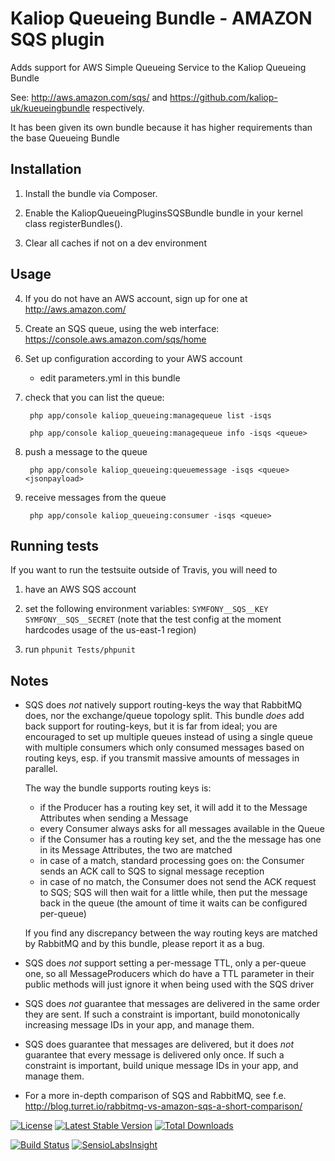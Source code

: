 # Kaliop Queueing Bundle - AMAZON SQS plugin

Adds support for AWS Simple Queueing Service to the Kaliop Queueing Bundle

See: http://aws.amazon.com/sqs/ and https://github.com/kaliop-uk/kueueingbundle respectively.

It has been given its own bundle because it has higher requirements than the base Queueing Bundle


## Installation

1. Install the bundle via Composer.

2. Enable the KaliopQueueingPluginsSQSBundle bundle in your kernel class registerBundles().

3. Clear all caches if not on a dev environment


## Usage

4. If you do not have an AWS account, sign up for one at http://aws.amazon.com/

5. Create an SQS queue, using the web interface: https://console.aws.amazon.com/sqs/home

6. Set up configuration according to your AWS account

    - edit parameters.yml in this bundle

7. check that you can list the queue:

        php app/console kaliop_queueing:managequeue list -isqs

        php app/console kaliop_queueing:managequeue info -isqs <queue>

8. push a message to the queue

        php app/console kaliop_queueing:queuemessage -isqs <queue> <jsonpayload>

9. receive messages from the queue

        php app/console kaliop_queueing:consumer -isqs <queue>


## Running tests

If you want to run the testsuite outside of Travis, you will need to

1. have an AWS SQS account

2. set the following environment variables: `SYMFONY__SQS__KEY` `SYMFONY__SQS__SECRET` (note that the test config at
   the moment hardcodes usage of the us-east-1 region)

3. run `phpunit Tests/phpunit`


## Notes

* SQS does *not* natively support routing-keys the way that RabbitMQ does, nor the exchange/queue topology split.
    This bundle *does* add back support for routing-keys, but it is far from ideal; you are encouraged to set up
    multiple queues instead of using a single queue with multiple consumers which only consumed messages based on
    routing keys, esp. if you transmit massive amounts of messages in parallel.
    
    The way the bundle supports routing keys is:

    - if the Producer has a routing key set, it will add it to the Message Attributes when sending a Message
    - every Consumer always asks for all messages available in the Queue
    - if the Consumer has a routing key set, and the the message has one in its Message Attributes, the two are matched
    - in case of a match, standard processing goes on: the Consumer sends an ACK call to SQS to signal message reception
    - in case of no match, the Consumer does not send the ACK request to SQS; SQS will then wait for a little while, then
      put the message back in the queue (the amount of time it waits can be configured per-queue)

    If you find any discrepancy between the way routing keys are matched by RabbitMQ and by this bundle, please report
    it as a bug.

* SQS does *not* support setting a per-message TTL, only a per-queue one, so all MessageProducers which do have a TTL
    parameter in their public methods will just ignore it when being used with the SQS driver

* SQS does *not* guarantee that messages are delivered in the same order they are sent.
    If such a constraint is important, build monotonically increasing message IDs in your app, and manage them.

* SQS does guarantee that messages are delivered, but it does *not* guarantee that every message is delivered only once.
    If such a constraint is important, build unique message IDs in your app, and manage them. 

* For a more in-depth comparison of SQS and RabbitMQ, see f.e. http://blog.turret.io/rabbitmq-vs-amazon-sqs-a-short-comparison/


[![License](https://poser.pugx.org/kaliop/queueingbundle-sqs/license)](https://packagist.org/packages/kaliop/queueingbundle-sqs)
[![Latest Stable Version](https://poser.pugx.org/kaliop/queueingbundle-sqs/v/stable)](https://packagist.org/packages/kaliop/queueingbundle-sqs)
[![Total Downloads](https://poser.pugx.org/kaliop/queueingbundle-sqs/downloads)](https://packagist.org/packages/kaliop/queueingbundle-sqs)

[![Build Status](https://travis-ci.org/kaliop-uk/kueueingbundle-sqs.svg?branch=master)](https://travis-ci.org/kaliop-uk/queueingbundle-sqs)
[![SensioLabsInsight](https://insight.sensiolabs.com/projects/109e3d15-bfa6-4923-8077-2a3efa5be8b9/mini.png)](https://insight.sensiolabs.com/projects/109e3d15-bfa6-4923-8077-2a3efa5be8b9)
